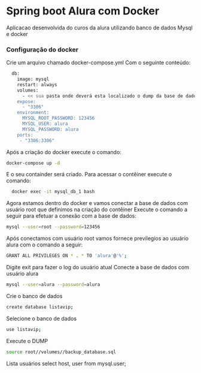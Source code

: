 # Spring boot Alura com Docker 

Aplicacao desenvolvida do curos da alura utilizando banco de 
dados Mysql e docker

### Configuração do docker

Crie um arquivo chamado docker-compose.yml
Com o seguinte conteúdo:

```sh
  db:
    image: mysql
    restart: always
    volumes:
      - << sua pasta onde deverá esta localizado o dump da base de dados>>:/root
    expose:
      - "3306"
    environment:
      MYSQL_ROOT_PASSWORD: 123456
      MYSQL_USER: alura
      MYSQL_PASSWORD: alura
    ports:
     - "3306:3306"
```

Após a criação do docker execute o comando:

```sh
docker-compose up -d
```

E o seu containder será criado.
Para acessar o contêiner execute o comando:

```sh
  docker exec -it mysql_db_1 bash
```

Agora estamos dentro do docker e vamos conectar a base de dados com usuário 
root que definimos na criação do contêiner
Execute o comando a seguir para efetuar a conexão com a base de dados:

```sh
mysql --user=root --password=123456 
```

Após conectamos com usuário root vamos fornece previlegios ao usuário alura
com o comando a seguir:

```sh
GRANT ALL PRIVILEGES ON * . * TO 'alura'@'%';
```

Digite exit para fazer o log do usuário atual
Conecte a base de dados com usuário alura  

```sh
mysql --user=alura --password=alura
```

Crie o banco de dados

```sh
create database listavip;
```

Selecione o banco de dados

```sh
use listavip;
```
Execute o DUMP

```sh
source root//volumes//backup_database.sql
```

 
Lista usuários
select host, user from mysql.user; 
